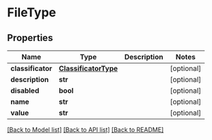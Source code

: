 # FileType

## Properties
Name | Type | Description | Notes
------------ | ------------- | ------------- | -------------
**classificator** | [**ClassificatorType**](ClassificatorType.md) |  | [optional] 
**description** | **str** |  | [optional] 
**disabled** | **bool** |  | [optional] 
**name** | **str** |  | [optional] 
**value** | **str** |  | [optional] 

[[Back to Model list]](../README.md#documentation-for-models) [[Back to API list]](../README.md#documentation-for-api-endpoints) [[Back to README]](../README.md)

